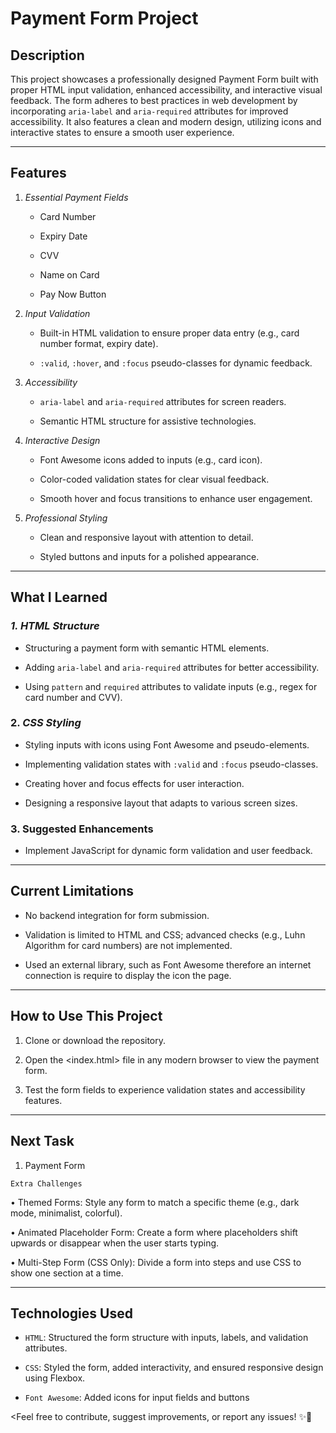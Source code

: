 # Payment Form Project 

## **Description** 

This project showcases a professionally designed Payment Form built with proper HTML input validation, enhanced accessibility, and interactive visual feedback. The form adheres to best practices in web development by incorporating `aria-label` and `aria-required` attributes for improved accessibility. It also features a clean and modern design, utilizing icons and interactive states to ensure a smooth user experience.


---


## **Features**  

1. *Essential Payment Fields*
   
   - Card Number

   - Expiry Date
   
   - CVV

   - Name on Card

   - Pay Now Button

2. *Input Validation*
   
   - Built-in HTML validation to ensure proper data entry (e.g., card number format, expiry date).  
   
   - `:valid`, `:hover`, and `:focus` pseudo-classes for dynamic feedback.  

3. *Accessibility*

   - `aria-label` and `aria-required` attributes for screen readers. 

   - Semantic HTML structure for assistive technologies. 

4. *Interactive Design*

   - Font Awesome icons added to inputs (e.g., card icon). 

   - Color-coded validation states for clear visual feedback. 

   - Smooth hover and focus transitions to enhance user engagement. 

5. *Professional Styling*

   - Clean and responsive layout with attention to detail. 

   - Styled buttons and inputs for a polished appearance.


---


## **What I Learned**  

### *1. HTML Structure*

   - Structuring a payment form with semantic HTML elements. 

   - Adding `aria-label` and `aria-required` attributes for better accessibility.  

   - Using `pattern` and `required` attributes to validate inputs (e.g., regex for card number and CVV). 

### 2. *CSS Styling*  

   - Styling inputs with icons using Font Awesome and pseudo-elements.

   - Implementing validation states with `:valid` and `:focus` pseudo-classes.

   - Creating hover and focus effects for user interaction.  

   - Designing a responsive layout that adapts to various screen sizes.

### 3. **Suggested Enhancements** 

- Implement JavaScript for dynamic form validation and user feedback.  


---


## **Current Limitations**

- No backend integration for form submission.
  
- Validation is limited to HTML and CSS; advanced checks (e.g., Luhn Algorithm for card numbers) are not implemented.
  
- Used an external library, such as Font Awesome therefore an internet connection is require to display the icon the page.


---


## **How to Use This Project**

1. Clone or download the repository.

2. Open the <index.html> file in any modern browser to view the payment form.
   
3. Test the form fields to experience validation states and accessibility features. 


---


## **Next Task**

1.	Payment Form

`Extra Challenges`

•	Themed Forms: Style any form to match a specific theme (e.g., dark mode, minimalist, colorful).

•	Animated Placeholder Form: Create a form where placeholders shift upwards or disappear when the user starts typing.

•	Multi-Step Form (CSS Only): Divide a form into steps and use CSS to show one section at a time.


---


## **Technologies Used**

- `HTML`: Structured the form structure with inputs, labels, and validation attributes.

- `CSS`: Styled the form, added interactivity, and ensured responsive design using Flexbox.

- `Font Awesome`: Added icons for input fields and buttons


<Feel free to contribute, suggest improvements, or report any issues! ✨🚀